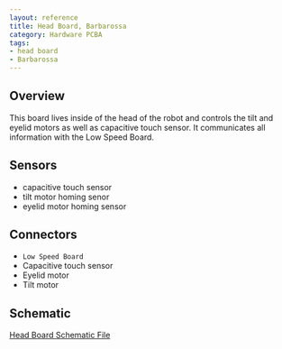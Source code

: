 ```yaml
---
layout: reference
title: Head Board, Barbarossa
category: Hardware PCBA
tags:
- head board
- Barbarossa
---
```


## Overview
This board lives inside of the head of the robot and controls the tilt and eyelid motors as well as capacitive touch sensor. It communicates all information with the Low Speed Board.

## Sensors
- capacitive touch sensor
- tilt motor homing senor
- eyelid motor homing sensor

## Connectors
- ``Low Speed Board``
- Capacitive touch sensor
- Eyelid motor
- Tilt motor

## Schematic
[Head Board Schematic File](../../assets/schematics/CE-00024_HeadBoard_Barbarossa_D01-Schematic&#32;Prints.PDF)

